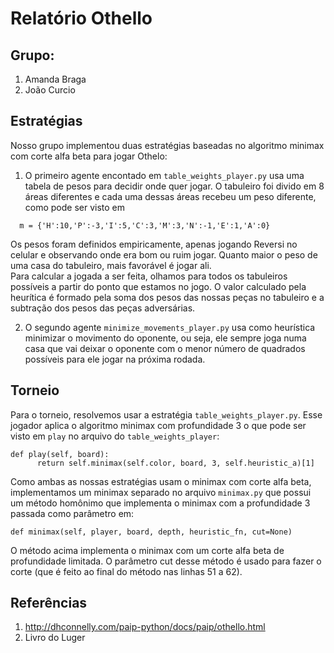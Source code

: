 # Relatório Othello

## Grupo:

1. Amanda Braga
2. João Curcio

## Estratégias

Nosso grupo implementou duas estratégias baseadas no algoritmo minimax com corte alfa beta para jogar Othelo:

1. O primeiro agente encontado em ``table_weights_player.py`` usa uma tabela de pesos para decidir onde quer jogar. O tabuleiro foi divido em 8 áreas diferentes e cada uma dessas áreas recebeu um peso diferente, como pode ser visto em

```
  m = {'H':10,'P':-3,'I':5,'C':3,'M':3,'N':-1,'E':1,'A':0}
```

Os pesos foram definidos empiricamente, apenas jogando Reversi no celular e observando onde era bom ou ruim jogar. Quanto maior o peso de uma casa do tabuleiro, mais favorável é jogar ali.  
Para calcular a jogada a ser feita, olhamos para todos os tabuleiros possíveis a partir do ponto que estamos no jogo. O valor calculado pela heurítica é formado pela soma dos pesos das nossas peças no tabuleiro e a subtração dos pesos das peças adversárias.


2. O segundo agente ``minimize_movements_player.py`` usa como heurística minimizar o movimento do oponente, ou seja, ele sempre joga numa casa que vai deixar o oponente com o menor número de quadrados possíveis para ele jogar na próxima rodada.


## Torneio

Para o torneio, resolvemos usar a estratégia ``table_weights_player.py``. Esse jogador aplica o algoritmo minimax com profundidade 3 o que pode ser visto em ``play`` no arquivo do ``table_weights_player``:

```
def play(self, board):
      return self.minimax(self.color, board, 3, self.heuristic_a)[1]
```

Como ambas as nossas estratégias usam o minimax com corte alfa beta, implementamos um minimax separado no arquivo ``minimax.py`` que possui um método homônimo que implementa o minimax com a profundidade 3 passada como parâmetro em:

```
def minimax(self, player, board, depth, heuristic_fn, cut=None)
```

O método acima implementa o minimax com um corte alfa beta de profundidade limitada. O parâmetro cut desse método é usado para fazer o corte (que é feito ao final do método nas linhas 51 a 62).

## Referências

1. http://dhconnelly.com/paip-python/docs/paip/othello.html
2. Livro do Luger
